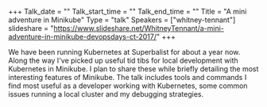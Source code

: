 +++
Talk_date = ""
Talk_start_time = ""
Talk_end_time = ""
Title = "A mini adventure in Minikube"
Type = "talk"
Speakers = ["whitney-tennant"]
slideshare = "https://www.slideshare.net/WhitneyTennant/a-mini-adventure-in-minikube-devopsdays-ct-2017/"
+++

We have been running Kubernetes at Superbalist for about a year now. Along the way I've picked up useful tid tibs for local development with Kubernetes in Minikube. I plan to share these while briefly detailing the most interesting features of Minikube. The talk includes tools and commands I find most useful as a developer working with Kubernetes, some common issues running a local cluster and my debugging strategies.
